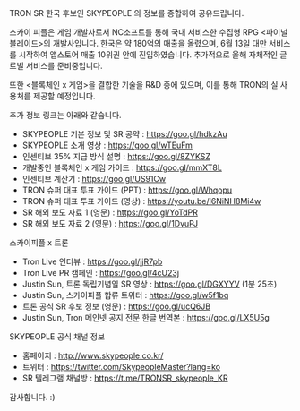 TRON SR 한국 후보인 SKYPEOPLE 의 정보를 종합하여 공유드립니다.

스카이 피플은 게임 개발사로서 NC소프트를 통해 국내 서비스한 수집형 RPG <파이널 블레이드>의 개발사입니다. 한국은 약 180억의 매출을 올렸으며, 6월 13일 대만 서비스를 시작하여 앱스토어 매출 10위권 안에 진입하였습니다.
추가적으로 올해 자체적인 글로벌 서비스를 준비중입니다.

또한 <블록체인 x 게임>을 결합한 기술을 R&D 중에 있으며, 이를 통해 TRON의 실 사용처를 제공할 예정입니다.

추가 정보 링크는 아래와 같습니다.
+ SKYPEOPLE 기본 정보 및 SR 공약 : https://goo.gl/hdkzAu
+ SKYPEOPLE 소개 영상 : https://goo.gl/wTEuFm
+ 인센티브 35% 지급 방식 설명 : https://goo.gl/8ZYKSZ
+ 개발중인 블록체인 x 게임 가이드 : https://goo.gl/mmXT8L
+ 인센티브 계산기 : https://goo.gl/US91Cw
+ TRON 슈퍼 대표 투표 가이드 (PPT) : https://goo.gl/Whqopu
+ TRON 슈퍼 대표 투표 가이드 (영상) : https://youtu.be/l6NiNH8Mi4w
+ SR 해외 보도 자료 1 (영문) : https://goo.gl/YoTdPR
+ SR 해외 보도 자료 2 (영문) : https://goo.gl/1DvuPJ

스카이피플 x 트론
+ Tron Live 인터뷰 : https://goo.gl/jjR7pb
+ Tron Live PR 캠페인 : https://goo.gl/4cU23j
+ Justin Sun, 트론 독립기념일 SR 영상 : https://goo.gl/DGXYYV (1분 25초)
+ Justin Sun, 스카이피플 합류 트위터 : https://goo.gl/w5f1bq
+ 트론 공식 SR 후보 정보 (영문) : https://goo.gl/ucQ6JB
+ Justin Sun, Tron 메인넷 공지 전문 한글 번역본 : https://goo.gl/LX5U5g

SKYPEOPLE 공식 채널 정보
+ 홈페이지 : http://www.skypeople.co.kr/
+ 트위터 : https://twitter.com/SkypeopleMaster?lang=ko
+ SR 텔레그램 채널방 : https://t.me/TRONSR_skypeople_KR

감사합니다. :)
